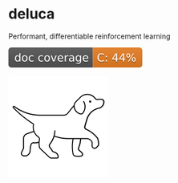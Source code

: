 # deluca

Performant, differentiable reinforcement learning

[![doc_coverage](https://raw.githubusercontent.com/MinRegret/deluca/master/.github/badges/docstring_coverage.svg?sanitize=true)](https://github.com/MinRegret/deluca)

![deluca](https://raw.githubusercontent.com/MinRegret/deluca/main/assets/img/deluca.svg?token=AAURLVRRLKHPK4VELPKH6X27RW5LC)
